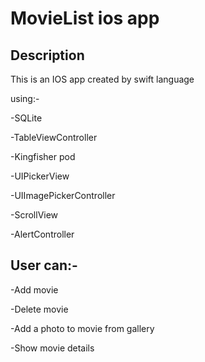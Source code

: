 # MovieList ios app
## Description

This is an IOS app created by swift language

using:-

-SQLite 

-TableViewController

-Kingfisher pod

-UIPickerView

-UIImagePickerController

-ScrollView

-AlertController

## User can:-

-Add movie 

-Delete movie

-Add a photo to movie from gallery

-Show movie details
